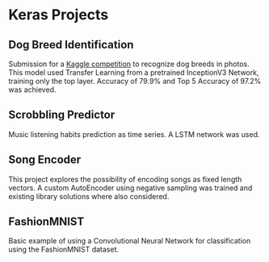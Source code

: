 # Keras Projects

## Dog Breed Identification

Submission for a [Kaggle competition](https://www.kaggle.com/c/dog-breed-identification/overview/) to recognize dog breeds in photos. This model used Transfer Learning from a pretrained InceptionV3 Network, training only the top layer. Accuracy of 79.9% and Top 5 Accuracy of 97.2% was achieved.

## Scrobbling Predictor

Music listening habits prediction as time series. A LSTM network was used.

## Song Encoder

This project explores the possibility of encoding songs as fixed length vectors. A custom AutoEncoder using negative sampling was trained and existing library solutions where also considered. 


## FashionMNIST

Basic example of using a Convolutional Neural Network for classification using the FashionMNIST dataset.